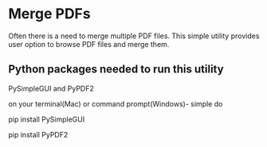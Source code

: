 # Merge PDFs

Often there is a need to merge multiple PDF files. This simple utility provides user option to browse PDF files and merge them.

## Python packages needed to run this utility
PySimpleGUI and PyPDF2

on your terminal(Mac) or command prompt(Windows)- simple do

pip install PySimpleGUI

pip install PyPDF2
